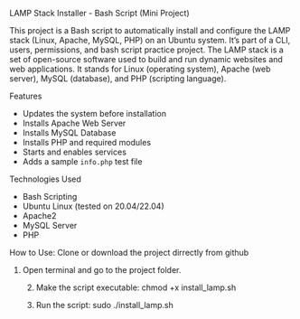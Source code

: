 LAMP Stack Installer - Bash Script (Mini Project)

This project is a Bash script to automatically install and configure the LAMP stack (Linux, Apache, MySQL, PHP) on an Ubuntu system. It’s part of a CLI, users, permissions, and bash script practice project.
The LAMP stack is a set of open-source software used to build and run dynamic websites and web applications. It stands for Linux (operating system), Apache (web server), MySQL (database), and PHP (scripting language). 

Features

- Updates the system before installation
- Installs Apache Web Server
- Installs MySQL Database
- Installs PHP and required modules
- Starts and enables services
- Adds a sample `info.php` test file

Technologies Used

- Bash Scripting
- Ubuntu Linux (tested on 20.04/22.04)
- Apache2
- MySQL Server
- PHP

 How to Use:
 Clone or download the project dirrectly from github
 
 1. Open terminal and go to the project folder.
     
     2. Make the script executable:
                                   chmod +x install_lamp.sh
   
     3. Run the script:
                                     sudo ./install_lamp.sh
